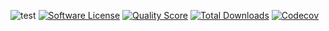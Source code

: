 
![test](https://github.com/kafkiansky/api-text-ru/workflows/test/badge.svg?event=push)
[![Software License](https://img.shields.io/badge/license-MIT-brightgreen.svg?style=flat-square)](LICENSE.md)
[![Quality Score](https://img.shields.io/scrutinizer/g/kafkiansky/api-text-ru.svg?style=flat-square)](https://scrutinizer-ci.com/g/kafkiansky/api-text-ru)
[![Total Downloads](https://img.shields.io/packagist/dt/kafkiansky/api-text-ru.svg?style=flat-square)](https://packagist.org/packages/kafkiansky/api-text-ru)
[![Codecov](https://codecov.io/gh/kafkiansky/api-text-ru/branch/master/graph/badge.svg)](https://codecov.io/gh/kafkiansky/api-text-ru)